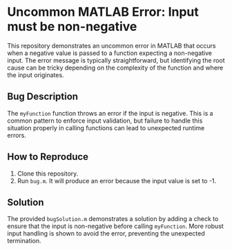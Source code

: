 # Uncommon MATLAB Error: Input must be non-negative

This repository demonstrates an uncommon error in MATLAB that occurs when a negative value is passed to a function expecting a non-negative input.  The error message is typically straightforward, but identifying the root cause can be tricky depending on the complexity of the function and where the input originates. 

## Bug Description
The `myFunction` function throws an error if the input is negative.  This is a common pattern to enforce input validation, but failure to handle this situation properly in calling functions can lead to unexpected runtime errors.

## How to Reproduce
1. Clone this repository.
2. Run `bug.m`. It will produce an error because the input value is set to -1.

## Solution
The provided `bugSolution.m` demonstrates a solution by adding a check to ensure that the input is non-negative before calling `myFunction`.   More robust input handling is shown to avoid the error, preventing the unexpected termination.